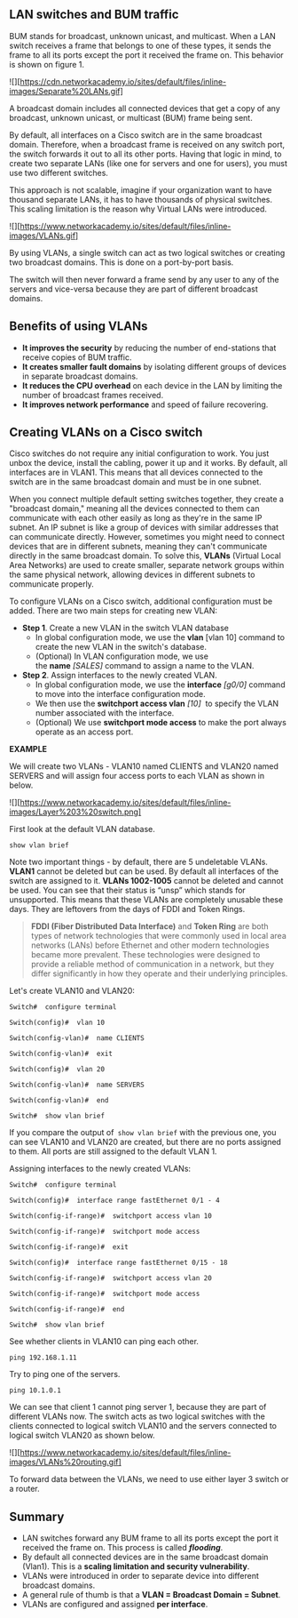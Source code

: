 
## LAN switches and BUM traffic

BUM stands for broadcast, unknown unicast, and multicast. When a LAN switch receives a frame that belongs to one of these types, it sends the frame to all its ports except the port it received the frame on. This behavior is shown on figure 1.

![][https://cdn.networkacademy.io/sites/default/files/inline-images/Separate%20LANs.gif]

A broadcast domain includes all connected devices that get a copy of any broadcast, unknown unicast, or multicast (BUM) frame being sent.

By default, all interfaces on a Cisco switch are in the same broadcast domain. Therefore, when a broadcast frame is received on any switch port, the switch forwards it out to all its other ports. Having that logic in mind, to create two separate LANs (like one for servers and one for users), you must use two different switches.

Тhis approach is not scalable, imagine if your organization want to have thousand separate LANs, it has to have thousands of physical switches. This scaling limitation is the reason why Virtual LANs were introduced. 

![][https://www.networkacademy.io/sites/default/files/inline-images/VLANs.gif]

By using VLANs, a single switch can act as two logical switches or creating two broadcast domains. This is done on a port-by-port basis.

The switch will then never forward a frame send by any user to any of the servers and vice-versa because they are part of different broadcast domains.

## Benefits of using VLANs


- **It improves the security** by reducing the number of end-stations that receive copies of BUM traffic.
- **It creates smaller fault domains** by isolating different groups of devices in separate broadcast domains.
- **It reduces the CPU overhead** on each device in the LAN by limiting the number of broadcast frames received.
- **It improves network performance** and speed of failure recovering.
  

## Creating VLANs on a Cisco switch

Cisco switches do not require any initial configuration to work. You just unbox the device, install the cabling, power it up and it works. By default, all interfaces are in VLAN1. This means that all devices connected to the switch are in the same broadcast domain and must be in one subnet.

When you connect multiple default setting switches together, they create a "broadcast domain," meaning all the devices connected to them can communicate with each other easily as long as they're in the same IP subnet. An IP subnet is like a group of devices with similar addresses that can communicate directly. However, sometimes you might need to connect devices that are in different subnets, meaning they can't communicate directly in the same broadcast domain. To solve this, **VLANs** (Virtual Local Area Networks) are used to create smaller, separate network groups within the same physical network, allowing devices in different subnets to communicate properly.

To configure VLANs on a Cisco switch, additional configuration must be added. There are two main steps for creating new VLAN:

- **Step 1**. Create a new VLAN in the switch VLAN database
    - In global configuration mode, we use the **vlan** [vlan 10] command to create the new VLAN in the switch's database.
    - (Optional) In VLAN configuration mode, we use the **name** _[SALES]_ command to assign a name to the VLAN. 
- **Step 2**. Assign interfaces to the newly created VLAN.
    - In global configuration mode, we use the **interface** _[g0/0]_ command to move into the interface configuration mode.
    - We then use the **switchport access vlan** _[10]_  to specify the VLAN number associated with the interface.
    - (Optional) We use **switchport mode access** to make the port always operate as an access port.


**EXAMPLE**

We will create two VLANs - VLAN10 named CLIENTS and VLAN20 named SERVERS and will assign four access ports to each VLAN as shown in below.

![][https://www.networkacademy.io/sites/default/files/inline-images/Layer%203%20switch.png]


First look at the default VLAN database.

```
show vlan brief
```

Note two important things - by default, there are 5 undeletable VLANs. **VLAN1** cannot be deleted but can be used. By default all interfaces of the switch are assigned to it. **VLANs 1002-1005** cannot be deleted and cannot be used. You can see that their status is “unsp” which stands for unsupported. This means that these VLANs are completely unusable these days. They are leftovers from the days of FDDI and Token Rings.

> **FDDI (Fiber Distributed Data Interface)** and **Token Ring** are both types of network technologies that were commonly used in local area networks (LANs) before Ethernet and other modern technologies became more prevalent. These technologies were designed to provide a reliable method of communication in a network, but they differ significantly in how they operate and their underlying principles.


Let's create VLAN10 and VLAN20:

```
Switch#  configure terminal 
```

```
Switch(config)#  vlan 10
```

```
Switch(config-vlan)#  name CLIENTS
```

```
Switch(config-vlan)#  exit
```

```
Switch(config)#  vlan 20
```

```
Switch(config-vlan)#  name SERVERS
```

```
Switch(config-vlan)#  end
```

```
Switch#  show vlan brief 
```

If you compare the output of`` show vlan brief`` with the previous one, you can see VLAN10 and VLAN20 are created, but there are no ports assigned to them. All ports are still assigned to the default VLAN 1. 

Assigning interfaces to the newly created VLANs:

```
Switch#  configure terminal
```

```
Switch(config)#  interface range fastEthernet 0/1 - 4
```

```
Switch(config-if-range)#  switchport access vlan 10
```

```
Switch(config-if-range)#  switchport mode access 
```

```
Switch(config-if-range)#  exit
```

```
Switch(config)#  interface range fastEthernet 0/15 - 18
```

```
Switch(config-if-range)#  switchport access vlan 20
```

 ```
 Switch(config-if-range)#  switchport mode access
```

```
Switch(config-if-range)#  end
```

```
Switch#  show vlan brief 
```


See whether clients in VLAN10 can ping each other.

```
ping 192.168.1.11
```

Try to ping one of the servers.

```
ping 10.1.0.1
```

We can see that client 1 cannot ping server 1, because they are part of different VLANs now. The switch acts as two logical switches with the clients connected to logical switch VLAN10 and the servers connected to logical switch VLAN20 as shown below.

![][https://www.networkacademy.io/sites/default/files/inline-images/VLANs%20routing.gif]

To forward data between the VLANs, we need to use either layer 3 switch or a router.

## Summary

- LAN switches forward any BUM frame to all its ports except the port it received the frame on. This process is called **_flooding_**.
- By default all connected devices are in the same broadcast domain (Vlan1). This is a **scaling limitation and security vulnerability**. 
- VLANs were introduced in order to separate device into different broadcast domains.
- A general rule of thumb is that a **VLAN = Broadcast Domain = Subnet**.
- VLANs are configured and assigned **per interface**.